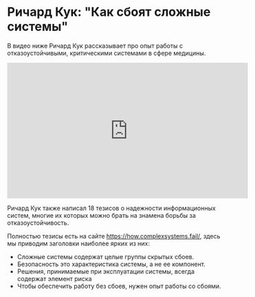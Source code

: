 # Ричард Кук: "Как сбоят сложные системы"

В видео ниже Ричард Кук рассказывает про опыт работы с отказоустойчивыми, критическими системами в сфере медицины.

<iframe width="560" height="315" src="https://www.youtube.com/embed/2S0k12uZR14" frameborder="0" allow="accelerometer; autoplay; encrypted-media; gyroscope; picture-in-picture" allowfullscreen></iframe> 

Ричард Кук также написал 18 тезисов о надежности информационных систем, 
многие их которых можно брать на знамена борьбы за отказоустойчивость.


Полностью тезисы есть на сайте <https://how.complexsystems.fail/>, здесь мы приводим 
заголовки наиболее ярких из них:

- Сложные системы содержат целые группы скрытых сбоев.
- Безопасность это характеристика системы, а не ее компонент.
- Решения, принимаемые при эксплуатации системы, всегда содержат элемент риска 
- Чтобы обеспечить работу без сбоев, нужен опыт работы со сбоями.

<!--  Переводы можно сюда:

1. Complex systems are intrinsically hazardous systems.
1. Complex systems are heavily and successfully defended against failure
1. Catastrophe requires multiple failures – single point failures are not enough.
1. Complex systems contain changing mixtures of failures latent within them.
1. Complex systems run in degraded mode.
1. Catastrophe is always just around the corner.
1. Post-accident attribution to a 'root cause' is fundamentally wrong.
1. Hindsight biases post-accident assessments of human performance.
1. Human operators have dual roles: as producers and as defenders against failure.
1. All practitioner actions are gambles.
1. Actions at the sharp end resolve all ambiguity.
1. Human practitioners are the adaptable element of complex systems.
1. Human expertise in complex systems is constantly changing
1. Change introduces new forms of failure.
1. Views of ‘cause’ limit the effectiveness of defenses against future events.
1. Safety is a characteristic of systems and not of their components
1. People continuously create safety.
1. Failure free operations require experience with failure.

-->

